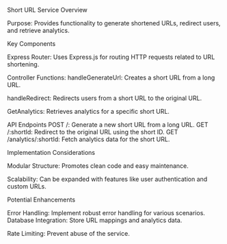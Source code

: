 Short URL Service Overview

Purpose: Provides functionality to generate shortened URLs, redirect users, and retrieve analytics.

Key Components

Express Router:
Uses Express.js for routing HTTP requests related to URL shortening.

Controller Functions:
handleGenerateUrl: Creates a short URL from a long URL.

handleRedirect: Redirects users from a short URL to the original URL.

GetAnalytics: Retrieves analytics for a specific short URL.

API Endpoints
POST /: Generate a new short URL from a long URL.
GET /:shortId: Redirect to the original URL using the short ID.
GET /analytics/:shortId: Fetch analytics data for the short URL.

Implementation Considerations

Modular Structure: Promotes clean code and easy maintenance.

Scalability: Can be expanded with features like user authentication and custom URLs.

Potential Enhancements

Error Handling: Implement robust error handling for various scenarios.
Database Integration: Store URL mappings and analytics data.

Rate Limiting: Prevent abuse of the service.
